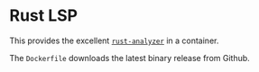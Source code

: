 # Rust LSP

This provides the excellent [`rust-analyzer`](https://rust-analyzer.github.io/) in a container.

The `Dockerfile` downloads the latest binary release from Github.
